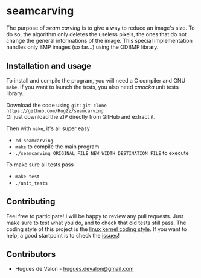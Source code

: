 # seamcarving

The purpose of *seam carving* is to give a way to reduce an image's size.
To do so, the algorithm only deletes the useless pixels, the ones that do not change
the general informations of the image.
This special implementation handles only BMP images (so far...) using the QDBMP library.

## Installation and usage
To install and compile the program, you will need a C compiler and GNU `make`.
If you want to launch the tests, you also need *cmocka* unit tests library.

Download the code using `git`: `git clone https://github.com/HugZz/seamcarving`  
Or just download the ZIP directly from GitHub and extract it.

Then with `make`, it's all super easy

* `cd seamcarving`
* `make` to compile the main program
* `./seamcarving ORIGINAL_FILE NEW_WIDTH DESTINATION_FILE` to execute

To make sure all tests pass

* `make test`
* `./unit_tests`

## Contributing
Feel free to participate! I will be happy to review any pull requests.
Just make sure to test what you do, and to check that old tests still pass.
The coding style of this project is the [linux kernel coding style](https://www.kernel.org/doc/Documentation/CodingStyle). If you want to help, a good startpoint is
to check the [issues](https://github.com/HugZz/seamcarving/issues)!

## Contributors
* Hugues de Valon - hugues.devalon@gmail.com
